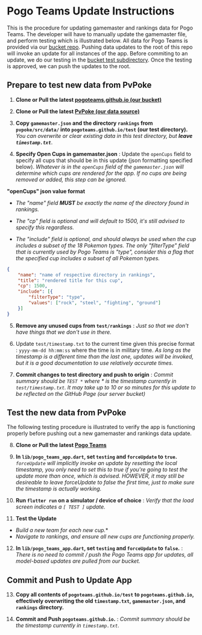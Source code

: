 # Pogo Teams Update Instructions 
This is the procedure for updating gamemaster and rankings data for Pogo Teams. The developer will have to manually update the gamemaster file, and perform testing which is illustrated below. All data for Pogo Teams is provided via our [bucket repo](https://github.com/PogoTeams/pogoteams.github.io). Pushing data updates to the root of this repo will invoke an update for all instances of the app. Before commiting to an update, we do our testing in the [bucket test subdirectory](https://github.com/PogoTeams/pogoteams.github.io/tree/main/test). Once the testing is approved, we can push the updates to the root.

## Prepare to test new data from PvPoke
1) **Clone or Pull the latest [pogoteams.github.io (our bucket)](https://github.com/PogoTeams/pogoteams.github.io)**

2) **Clone or Pull the latest [PvPoke (our data source)](https://github.com/pvpoke/pvpoke/tree/master/src)**

3) **Copy `gamemaster.json` and the directory `rankings` from `pvpoke/src/data/` into `pogoteams.github.io/test` (our test directory).** *You can overwrite or clear existing data in this test directory, but **leave `timestamp.txt`***.

4) **Specify Open Cups in gamemaster.json** : Update the `openCups` field to specify all cups that should be in this update (json formatting specified below). *Whatever is in the `openCups` field of the `gamemaster.json` will determine which cups are rendered for the app. If no cups are being removed or added, this step can be ignored.*

**"openCups" json value format**
- *The "name" field **MUST** be exactly the name of the directory found in rankings.*

- *The "cp" field is optional and will default to 1500, it's still advised to specify this regardless.*

- *The "include" field is optional, and should always be used when the cup includes a subset of the 18 Pokemon types. The only "filterType" field that is currently used by Pogo Teams is "type", consider this a flag that the specified cup includes a subset of all Pokemon types.*

```json
{
    "name": "name of respective directory in rankings",
    "title": "rendered title for this cup",
    "cp": 1500,
    "include": [{
        "filterType": "type",
        "values": ["rock", "steel", "fighting", "ground"]
    }]
}
```

5) **Remove any unused cups from `test/rankings`** : *Just so that we don't have things that we don't use in there.*

6) Update `test/timestamp.txt` to the current time given this precise format : `yyyy-mm-dd hh:mm:ss` where the time is in military time. *As long as the timestamp is a different time than the last one, updates will be invoked, but it is a good documentation to use relatively accurate times.*

7) **Commit changes to test directory and push to origin** : *Commit summary should be `TEST *` where * is the timestamp currently in `test/timestamp.txt`. It may take up to 10 or so minutes for this update to be reflected on the GitHub Page (our server bucket)*

## Test the new data from PvPoke 
The following testing procedure is illustrated to verify the app is functioning properly before pushing out a new gamemaster and rankings data update.

8) **Clone or Pull the latest [Pogo Teams](https://github.com/PogoTeams/pogo_teams)**

9) **In `lib/pogo_teams_app.dart`, set `testing`  and `forceUpdate` to `true`.** *`forceUpdate` will implicitly invoke an update by resetting the local timestamp, you only need to set this to true if you're going to test the update more than once, which is advised. HOWEVER, it may still be desireable to leave forceUpdate to false the first time, just to make sure the timestamp is actually working.*

10) **Run `flutter run` on a simulator / device of choice** : *Verify that the load screen indicates a `[ TEST ]` update.*

11) **Test the Update**
- *Build a new team for each new cup.**
- *Navigate to rankings, and ensure all new cups are functioning properly.*

12) **In `lib/pogo_teams_app.dart`, set `testing` and `forceUpdate` to `false`.** : *There is no need to commit / push the Pogo Teams app for updates, all model-based updates are pulled from our bucket.*

## Commit and Push to Update App

13) **Copy all contents of `pogoteams.github.io/test` to `pogoteams.github.io`, effectively overwriting the old `timestamp.txt`, `gamemaster.json`, and `rankings` directory.**

14) **Commit and Push `pogoteams.github.io`.** : *Commit summary should be the timestamp currently in `timestamp.txt`.*